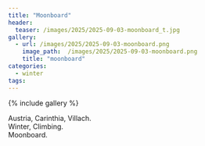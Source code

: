 ```yaml
---
title: "Moonboard"
header:
  teaser: /images/2025/2025-09-03-moonboard_t.jpg
gallery:
  - url: /images/2025/2025-09-03-moonboard.png
    image_path:  /images/2025/2025-09-03-moonboard.png
    title: "moonboard"
categories:
  - winter
tags:
---
```


{% include gallery %}

Austria, Carinthia, Villach.  
Winter, Climbing.   
Moonboard.
